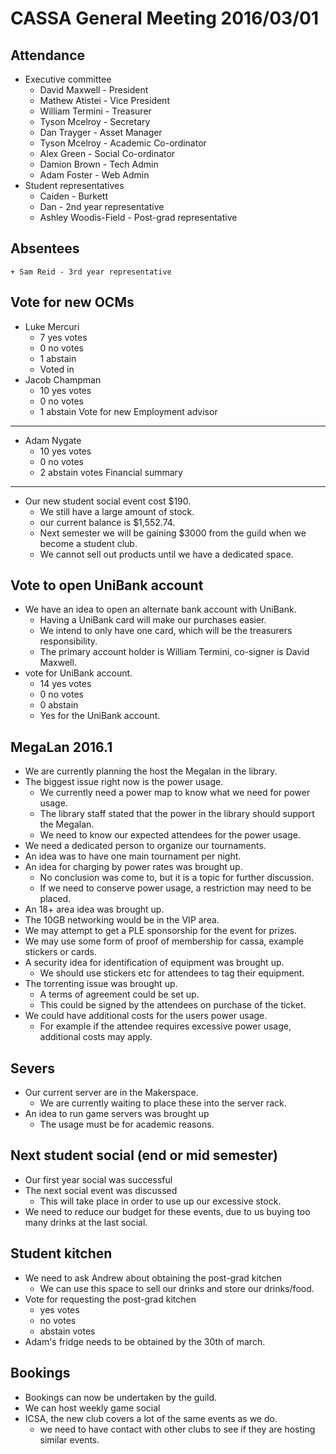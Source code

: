 CASSA General Meeting 2016/03/01
================================
Attendance 
----------
* Executive committee 
    + David Maxwell - President
    + Mathew Atistei - Vice President
    + William Termini - Treasurer
    + Tyson Mcelroy - Secretary
    + Dan Trayger - Asset Manager
    + Tyson Mcelroy - Academic Co-ordinator
    + Alex Green - Social Co-ordinator
    + Damion Brown - Tech Admin
    + Adam Foster - Web Admin
* Student representatives 
    + Caiden - Burkett 
    + Dan - 2nd year representative
    + Ashley Woodis-Field - Post-grad representative

Absentees
---------
    + Sam Reid - 3rd year representative


Vote for new OCMs
-----------------
* Luke Mercuri
    + 7 yes votes
    + 0 no votes
    + 1 abstain
    + Voted in 
* Jacob Champman
    + 10 yes votes
    + 0 no votes
    + 1 abstain
Vote for new Employment advisor
-------------------------------
* Adam Nygate
    + 10 yes votes 
    + 0 no votes
    + 2 abstain votes 
Financial summary 
-----------------
* Our new student social event cost $190. 
    + We still have a large amount of stock. 
    + our current balance is $1,552.74.
    + Next semester we will be gaining $3000 from the guild when we become a student club. 
    + We cannot sell out products until we have a dedicated space.


Vote to open UniBank account 
----------------------------
* We have an idea to open an alternate bank account with UniBank.
    + Having a UniBank card will make our purchases easier.
    + We intend to only have one card, which will be the treasurers responsibility. 
    + The primary account holder is William Termini, co-signer is David Maxwell.
* vote for UniBank account. 
    + 14 yes votes
    + 0 no votes 
    + 0 abstain 
    + Yes for the UniBank account. 

MegaLan 2016.1
--------------
* We are currently planning the host the Megalan in the library. 
* The biggest issue right now is the power usage.
    + We currently need a power map to know what we need for power usage. 
    + The library staff stated that the power in the library should support the Megalan.
    + We need to know our expected attendees for the power usage.
* We need a dedicated person to organize our tournaments.
* An idea was to have one main tournament per night. 
* An idea for charging by power rates was brought up. 
    + No conclusion was come to, but it is a topic for further discussion. 
    + If we need to conserve power usage, a restriction may need to be placed.
* An 18+ area idea was brought up. 
* The 10GB networking would be in the VIP area. 
* We may attempt to get a PLE sponsorship for the event for prizes. 
* We may use some form of proof of membership for cassa, example stickers or cards. 
* A security idea for identification of equipment was brought up.
    + We should use stickers etc for attendees to tag their equipment.
* The torrenting issue was brought up. 
    + A terms of agreement could be set up. 
    + This could be signed by the attendees on purchase of the ticket.
* We could have additional costs for the users power usage.
    + For example if the attendee requires excessive power usage, additional costs may apply. 


Severs 
------
* Our current server are in the Makerspace.
    + We are currently waiting to place these into the server rack.
* An idea to run game servers was brought up
    + The usage must be for academic reasons. 

Next student social (end or mid semester)
-----------------------------------------
* Our first year social was successful 
* The next social event was discussed
    + This will take place in order to use up our excessive stock. 
* We need to reduce our budget for these events, due to us buying too many drinks at the last social. 

Student kitchen 
---------------
* We need to ask Andrew about obtaining the post-grad kitchen 
    + We can use this space to sell our drinks and store our drinks/food. 
* Vote for requesting the post-grad kitchen 
    * yes votes 
    * no votes
    * abstain votes
* Adam's fridge needs to be obtained by the 30th of march. 

Bookings 
--------
* Bookings can now be undertaken by the guild.
* We can host weekly game social 
* ICSA, the new club covers a lot of the same events as we do. 
    + we need to have contact with other clubs to see if they are hosting similar events. 